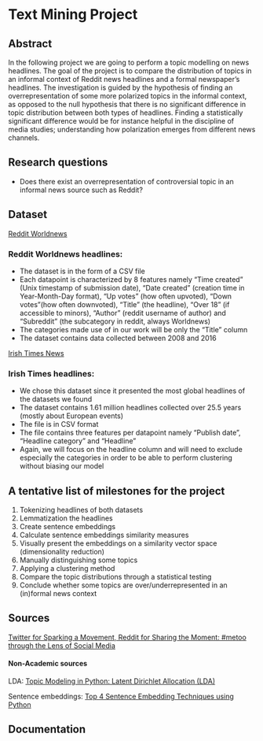# Text Mining Project

## Abstract
In the following project we are going to perform a topic modelling on news headlines. The goal of the project is to compare the distribution of topics in an informal context of Reddit news headlines and a formal newspaper’s headlines. The investigation is guided by the hypothesis of finding an overrepresentation of some more polarized topics in the informal context, as opposed to the null hypothesis that there is no significant difference in topic distribution between both types of headlines. Finding a statistically significant difference would be for instance helpful in the discipline of media studies; understanding how polarization emerges from different news channels.

## Research questions
-	Does there exist an overrepresentation of controversial topic in an informal news source such as Reddit?

## Dataset
[Reddit Worldnews](https://www.kaggle.com/datasets/rootuser/worldnews-on-reddit)
### Reddit Worldnews headlines:
-	The dataset is in the form of a CSV file
-	Each datapoint is characterized by 8 features namely “Time created” (Unix timestamp of submission date), “Date created” (creation time in Year-Month-Day format), “Up votes” (how often upvoted), “Down votes”(how often downvoted), “Title” (the headline), “Over 18” (if accessible to minors), “Author” (reddit username of author) and “Subreddit” (the subcategory in reddit, always Worldnews)
-	The categories made use of in our work will be only the “Title” column
-	The dataset contains data collected between 2008 and 2016

[Irish Times News](https://www.kaggle.com/datasets/therohk/ireland-historical-news)
### Irish Times headlines:
-	We chose this dataset since it presented the most global headlines of the datasets we found
-	The dataset contains 1.61 million headlines collected over 25.5 years (mostly about European events)
-	The file is in CSV format
-	The file contains three features per datapoint namely “Publish date”, “Headline category” and “Headline”
-	Again, we will focus on the headline column and will need to exclude especially the categories in order to be able to perform clustering without biasing our model


## A tentative list of milestones for the project
1.	Tokenizing headlines of both datasets
2.	Lemmatization the headlines
3.	Create sentence embeddings
4.	Calculate sentence embeddings similarity measures
5.	Visually present the embeddings on a similarity vector space (dimensionality reduction)
6.	Manually distinguishing some topics
7.	Applying a clustering method
8.	Compare the topic distributions through a statistical testing
9.	Conclude whether some topics are over/underrepresented in an (in)formal news context

## Sources
[Twitter for Sparking a Movement, Reddit for Sharing the Moment: #metoo through the Lens of Social Media](https://arxiv.org/abs/1803.08022)

#### Non-Academic sources
LDA:
[Topic Modeling in Python: Latent Dirichlet Allocation (LDA)](https://towardsdatascience.com/end-to-end-topic-modeling-in-python-latent-dirichlet-allocation-lda-35ce4ed6b3e0)

Sentence embeddings:
[Top 4 Sentence Embedding Techniques using Python](https://www.analyticsvidhya.com/blog/2020/08/top-4-sentence-embedding-techniques-using-python/)

## Documentation